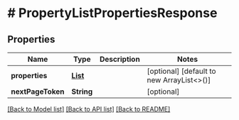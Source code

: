 # # PropertyListPropertiesResponse


## Properties 


Name | Type | Description | Notes
------------ | ------------- | ------------- | -------------
**properties**| [**List<ProductconfiguratorpropertyEntity>**](ProductconfiguratorpropertyEntity.md) |   | [optional] [default to new ArrayList<>()]
**nextPageToken**| **String** |   | [optional]


[[Back to Model list]](../../README.md#models) [[Back to API list]](../../README.md#endpoints) [[Back to README]](../../README.md)

